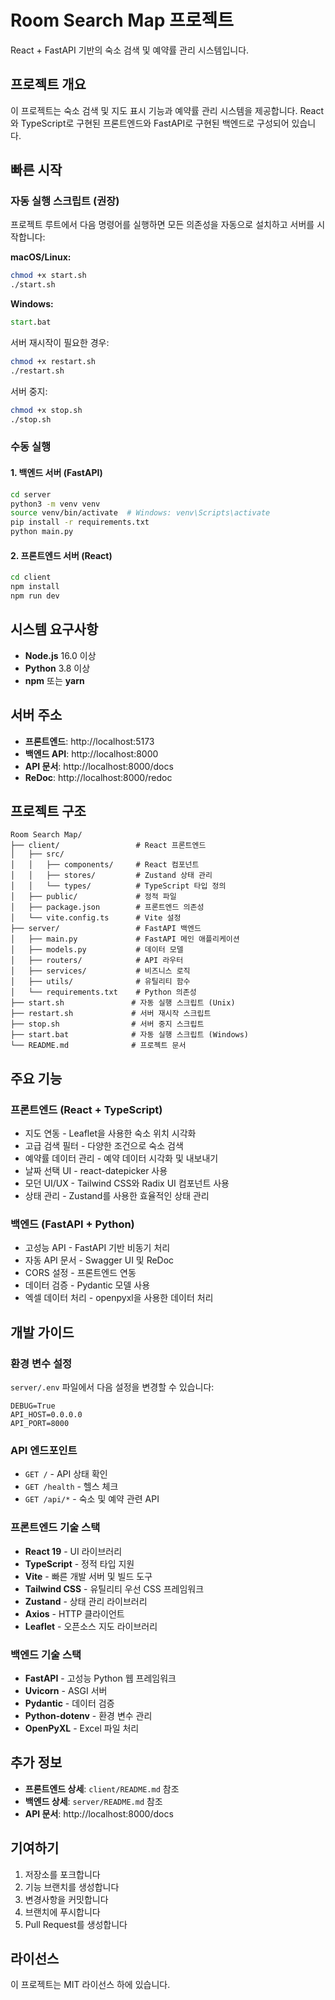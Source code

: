 # Room Search Map 프로젝트

React + FastAPI 기반의 숙소 검색 및 예약률 관리 시스템입니다.

## 프로젝트 개요

이 프로젝트는 숙소 검색 및 지도 표시 기능과 예약률 관리 시스템을 제공합니다. React와 TypeScript로 구현된 프론트엔드와 FastAPI로 구현된 백엔드로 구성되어 있습니다.

## 빠른 시작

### 자동 실행 스크립트 (권장)

프로젝트 루트에서 다음 명령어를 실행하면 모든 의존성을 자동으로 설치하고 서버를 시작합니다:

**macOS/Linux:**
```bash
chmod +x start.sh
./start.sh
```

**Windows:**
```cmd
start.bat
```

서버 재시작이 필요한 경우:
```bash
chmod +x restart.sh
./restart.sh
```

서버 중지:
```bash
chmod +x stop.sh
./stop.sh
```

### 수동 실행

#### 1. 백엔드 서버 (FastAPI)
```bash
cd server
python3 -m venv venv
source venv/bin/activate  # Windows: venv\Scripts\activate
pip install -r requirements.txt
python main.py
```

#### 2. 프론트엔드 서버 (React)
```bash
cd client
npm install
npm run dev
```

## 시스템 요구사항

- **Node.js** 16.0 이상
- **Python** 3.8 이상
- **npm** 또는 **yarn**

## 서버 주소

- **프론트엔드**: http://localhost:5173
- **백엔드 API**: http://localhost:8000
- **API 문서**: http://localhost:8000/docs
- **ReDoc**: http://localhost:8000/redoc

## 프로젝트 구조

```
Room Search Map/
├── client/                 # React 프론트엔드
│   ├── src/
│   │   ├── components/     # React 컴포넌트
│   │   ├── stores/         # Zustand 상태 관리
│   │   └── types/          # TypeScript 타입 정의
│   ├── public/             # 정적 파일
│   ├── package.json        # 프론트엔드 의존성
│   └── vite.config.ts      # Vite 설정
├── server/                 # FastAPI 백엔드
│   ├── main.py             # FastAPI 메인 애플리케이션
│   ├── models.py           # 데이터 모델
│   ├── routers/            # API 라우터
│   ├── services/           # 비즈니스 로직
│   ├── utils/              # 유틸리티 함수
│   └── requirements.txt    # Python 의존성
├── start.sh               # 자동 실행 스크립트 (Unix)
├── restart.sh             # 서버 재시작 스크립트
├── stop.sh                # 서버 중지 스크립트
├── start.bat              # 자동 실행 스크립트 (Windows)
└── README.md              # 프로젝트 문서
```

## 주요 기능

### 프론트엔드 (React + TypeScript)
- 지도 연동 - Leaflet을 사용한 숙소 위치 시각화
- 고급 검색 필터 - 다양한 조건으로 숙소 검색
- 예약률 데이터 관리 - 예약 데이터 시각화 및 내보내기
- 날짜 선택 UI - react-datepicker 사용
- 모던 UI/UX - Tailwind CSS와 Radix UI 컴포넌트 사용
- 상태 관리 - Zustand를 사용한 효율적인 상태 관리

### 백엔드 (FastAPI + Python)
- 고성능 API - FastAPI 기반 비동기 처리
- 자동 API 문서 - Swagger UI 및 ReDoc
- CORS 설정 - 프론트엔드 연동
- 데이터 검증 - Pydantic 모델 사용
- 엑셀 데이터 처리 - openpyxl을 사용한 데이터 처리

## 개발 가이드

### 환경 변수 설정

`server/.env` 파일에서 다음 설정을 변경할 수 있습니다:

```env
DEBUG=True
API_HOST=0.0.0.0
API_PORT=8000
```

### API 엔드포인트

- `GET /` - API 상태 확인
- `GET /health` - 헬스 체크
- `GET /api/*` - 숙소 및 예약 관련 API

### 프론트엔드 기술 스택

- **React 19** - UI 라이브러리
- **TypeScript** - 정적 타입 지원
- **Vite** - 빠른 개발 서버 및 빌드 도구
- **Tailwind CSS** - 유틸리티 우선 CSS 프레임워크
- **Zustand** - 상태 관리 라이브러리
- **Axios** - HTTP 클라이언트
- **Leaflet** - 오픈소스 지도 라이브러리

### 백엔드 기술 스택

- **FastAPI** - 고성능 Python 웹 프레임워크
- **Uvicorn** - ASGI 서버
- **Pydantic** - 데이터 검증
- **Python-dotenv** - 환경 변수 관리
- **OpenPyXL** - Excel 파일 처리

## 추가 정보

- **프론트엔드 상세**: `client/README.md` 참조
- **백엔드 상세**: `server/README.md` 참조
- **API 문서**: http://localhost:8000/docs

## 기여하기

1. 저장소를 포크합니다
2. 기능 브랜치를 생성합니다
3. 변경사항을 커밋합니다
4. 브랜치에 푸시합니다
5. Pull Request를 생성합니다

## 라이선스

이 프로젝트는 MIT 라이선스 하에 있습니다.
